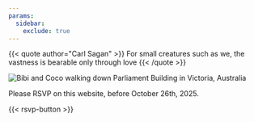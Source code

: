 ```yaml
---
params:
  sidebar:
    exclude: true
---
```


{{< quote author="Carl Sagan" >}}
For small creatures such as we, the vastness is bearable only through love
{{< /quote >}}

![Bibi and Coco walking down Parliament Building in Victoria, Australia](/images/BibiCoco239_web.webp)

Please RSVP on this website, before October 26th, 2025.

{{< rsvp-button >}}
